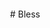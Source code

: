 <code><img height = "20" scr = "https://cdn.discordapp.com/attachments/1101218121324449892/1205041194258927627/latest.png?ex=65d6ed11&is=65c47811&hm=ff09f0e5a23aa7c4c28f1af369db482206dc1e5f905630e4c15e31bdfb4580c6&"></code> # Bless
